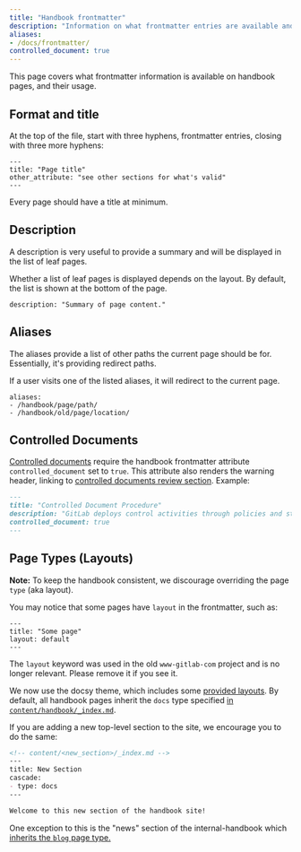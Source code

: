 ```yaml
---
title: "Handbook frontmatter"
description: "Information on what frontmatter entries are available and how to use them."
aliases:
- /docs/frontmatter/
controlled_document: true
---
```


This page covers what frontmatter information is available on handbook pages, and their usage.

## Format and title

At the top of the file, start with three hyphens, frontmatter entries, closing with
three more hyphens:

```plain
---
title: "Page title"
other_attribute: "see other sections for what's valid"
---
```

Every page should have a title at minimum.

## Description

A description is very useful to provide a summary and will be displayed in the list of leaf pages.

Whether a list of leaf pages is displayed depends on the layout.
By default, the list is shown at the bottom of the page.

```plain
description: "Summary of page content."
```

## Aliases

The aliases provide a list of other paths the current page should be for.
Essentially, it's providing redirect paths.

If a user visits one of the listed aliases, it will redirect to the current page.

```plain
aliases:
- /handbook/page/path/
- /handbook/old/page/location/
```

## Controlled Documents

[Controlled documents](/handbook/security/controlled-document-procedure/) require the handbook frontmatter attribute `controlled_document` set to `true`. This attribute also renders the warning header, linking to [controlled documents review section](/handbook/security/controlled-document-procedure/#review). Example:

```markdown
---
title: "Controlled Document Procedure"
description: "GitLab deploys control activities through policies and standards that establish what is expected and procedures that put policies and standards into action."
controlled_document: true
---

```

## Page Types (Layouts)

**Note:** To keep the handbook consistent, we discourage overriding the page `type` (aka layout).

You may notice that some pages have `layout` in the frontmatter, such as:

```plain
---
title: "Some page"
layout: default
---
```

The `layout` keyword was used in the old `www-gitlab-com` project and is no longer relevant. Please remove it if you see it.

We now use the docsy theme, which includes some [provided layouts](https://www.docsy.dev/docs/adding-content/content/#content-sections-and-templates). By default, all handbook pages inherit the `docs` type specified [in `content/handbook/_index.md`](https://gitlab.com/gitlab-com/content-sites/handbook/-/blob/main/content/handbook/_index.md?ref_type=heads&plain=1#L8-9).

If you are adding a new top-level section to the site, we encourage you to do the same:

```md
<!-- content/<new_section>/_index.md -->
---
title: New Section
cascade:
- type: docs
---

Welcome to this new section of the handbook site!
```

One exception to this is the "news" section of the internal-handbook which [inherits the `blog` page type.](https://gitlab.com/gitlab-com/content-sites/internal-handbook/-/blob/main/content/news/_index.md?ref_type=heads&plain=1#L4)
